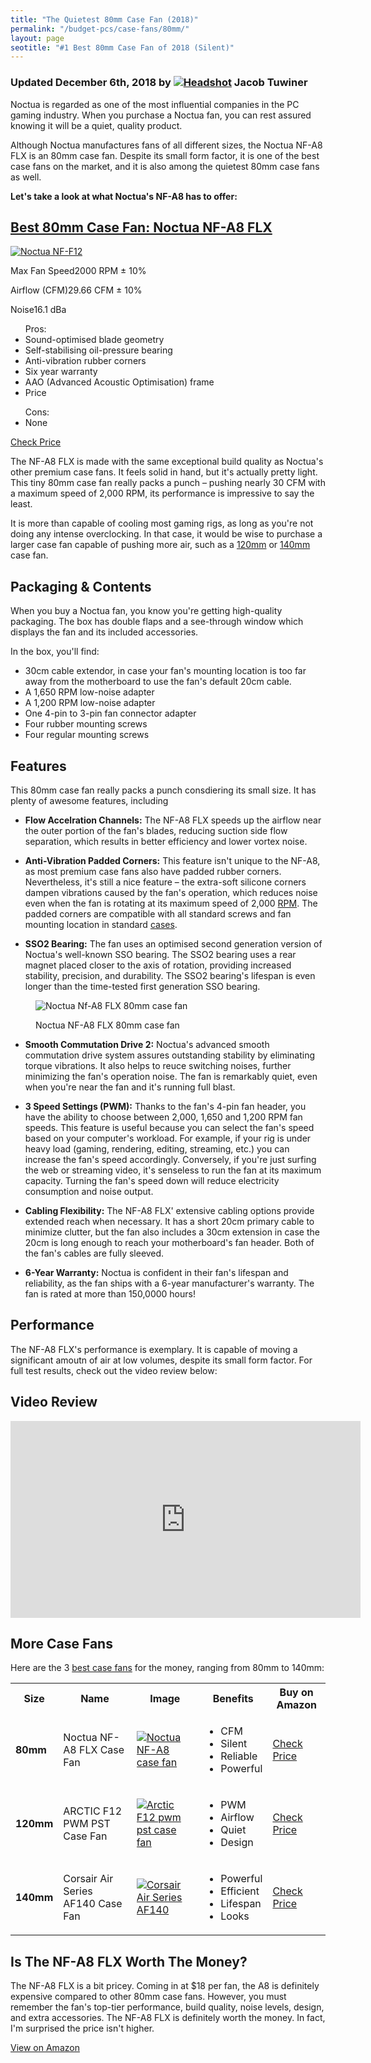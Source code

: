 ```yaml
---
title: "The Quietest 80mm Case Fan (2018)"
permalink: "/budget-pcs/case-fans/80mm/"
layout: page
seotitle: "#1 Best 80mm Case Fan of 2018 (Silent)" 
---
```

<h3 class="page-subtitle">
	Updated December 6th, 2018 by 
	<a href="/about/"><img src="/img/profile/close.jpg" class="circle" alt="Headshot"></a>
	Jacob Tuwiner
</h3>

Noctua is regarded as one of the most influential companies in the PC gaming industry. When you purchase a Noctua fan, you can rest assured knowing it will be a quiet, quality product. 

Although Noctua manufactures fans of all different sizes, the Noctua NF-A8 FLX is an 80mm case fan. Despite its small form factor, it is one of the best case fans on the market, and it is also among the quietest 80mm case fans as well. 

**Let's take a look at what Noctua's NF-A8 has to offer:**  

<div class="featured-specs-box">
<h2 id="noctua-nf-a8">
<a href="https://amzn.to/2qU4jRf" target="_blank">Best 80mm Case Fan: Noctua NF-A8 FLX</a>
</h2>
<div class="info">
<a target="_blank" href="https://amzn.to/2qU4jRf"><img alt="Noctua NF-F12" src="/img/case-fans/noctua-nf-a8-flx.jpg" /></a>
<div class="specs">
<p><span>Max Fan Speed</span><span>2000 RPM ± 10%</span></p>
<p><span>Airflow (CFM)</span><span>29.66 CFM ± 10%</span></p>
<p><span>Noise</span><span>16.1 dBa</span></p>
</div>
</div>
<div class="pros-n-cons">
<ul class="pros">
<span>Pros:</span>
<li>Sound-optimised blade geometry</li>
<li>Self-stabilising oil-pressure bearing</li>
<li>Anti-vibration rubber corners</li>
<li>Six year warranty</li>
<li>AAO (Advanced Acoustic Optimisation) frame</li>
<li>Price</li>
</ul>
<ul class="cons">
<span>Cons:</span>
<li>None</li>
</ul>
</div>
<div class="btn">
<a target="_blank" class="cta-button buy-button" href="https://amzn.to/2qU4jRf">Check Price</a>
</div>
</div>  

The NF-A8 FLX is made with the same exceptional build quality as Noctua's other premium case fans. It feels solid in hand, but it's actually pretty light. This tiny 80mm case fan really packs a punch – pushing nearly 30 CFM with a maximum speed of 2,000 RPM, its performance is impressive to say the least. 

It is more than capable of cooling most gaming rigs, as long as you're not doing any intense overclocking. In that case, it would be wise to purchase a larger case fan capable of pushing more air, such as a [120mm](/budget-pcs/case-fans/120mm/) or [140mm](/budget-pcs/case-fans/140mm/) case fan.

## Packaging & Contents 

When you buy a Noctua fan, you know you're getting high-quality packaging. The box has double flaps and a see-through window which displays the fan and its included accessories. 

In the box, you'll find: 

* 30cm cable extendor, in case your fan's mounting location is too far away from the motherboard to use the fan's default 20cm cable. 
* A 1,650 RPM low-noise adapter
* A 1,200 RPM low-noise adapter 
* One 4-pin to 3-pin fan connector adapter
* Four rubber mounting screws 
* Four regular mounting screws 

## Features 

This 80mm case fan really packs a punch consdiering its small size. It has plenty of awesome features, including

* **Flow Accelration Channels:** The NF-A8 FLX speeds up the airflow near the outer portion of the fan's blades, reducing suction side flow separation, which results in better efficiency and lower vortex noise. 

* **Anti-Vibration Padded Corners:** This feature isn't unique to the NF-A8, as most premium case fans also have padded rubber corners. Nevertheless, it's still a nice feature – the extra-soft silicone corners dampen vibrations caused by the fan's operation, which reduces noise even when the fan is rotating at its maximum speed of 2,000 <a target="_blank" rel="nofollow" href="https://www.computerhope.com/jargon/r/rpm.htm">RPM</a>. The padded corners are compatible with all standard screws and fan mounting location in standard [cases](/budget-pcs/smallest-atx-cases/). 

* **SSO2 Bearing:** The fan uses an optimised second generation version of Noctua's well-known SSO bearing. The SSO2 bearing uses a rear magnet placed closer to the axis of rotation, providing increased stability, precision, and durability. The SSO2 bearing's lifespan is even longer than the time-tested first generation SSO bearing. 

<figure>
	<img class="img-middle" alt="Noctua Nf-A8 FLX 80mm case fan" src="/img/case-fans/nf-a8-flx-front.jpg" />
	<figcaption><p>Noctua NF-A8 FLX 80mm case fan</p></figcaption>
</figure>

* **Smooth Commutation Drive 2:** Noctua's advanced smooth commutation drive system assures outstanding stability by eliminating torque vibrations. It also helps to reuce switching noises, further minimizing the fan's operation noise. The fan is remarkably quiet, even when you're near the fan and it's running full blast. 

* **3 Speed Settings (PWM):** Thanks to the fan's 4-pin fan header, you have the ability to choose between 2,000, 1,650 and 1,200 RPM fan speeds. This feature is useful because you can select the fan's speed based on your computer's workload. For example, if your rig is under heavy load (gaming, rendering, editing, streaming, etc.) you can increase the fan's speed accordingly. Conversely, if you're just surfing the web or streaming video, it's senseless to run the fan at its maximum capacity. Turning the fan's speed down will reduce electricity consumption and noise output. 

* **Cabling Flexibility:** The NF-A8 FLX' extensive cabling options provide extended reach when necessary. It has a short 20cm primary cable to minimize clutter, but the fan also includes a 30cm extension in case the 20cm is long enough to reach your motherboard's fan header. Both of the fan's cables are fully sleeved. 

* **6-Year Warranty:** Noctua is confident in their fan's lifespan and reliability, as the fan ships with a 6-year manufacturer's warranty. The fan is rated at more than 150,0000 hours! 

## Performance 

The NF-A8 FLX's performance is exemplary. It is capable of moving a significant amoutn of air at low volumes, despite its small form factor. For full test results, check out the video review below: 

## Video Review 

<div class="vid-container">
<iframe width="560" height="315" src="https://www.youtube.com/embed/q7qAe9cDPjI" frameborder="0" allow="accelerometer; autoplay; encrypted-media; gyroscope; picture-in-picture" allowfullscreen></iframe>
</div>

## More Case Fans 

Here are the 3 [best case fans](/budget-pcs/case-fans/) for the money, ranging from 80mm to 140mm: 

<div id="overview">
<table class="basic-table table-colorful" align="center">
	<tr>
		<th>Size</th>
		<th>Name</th>
		<th>Image</th>
		<th>Benefits</th>
		<th>Buy on Amazon</th>
	</tr>
	<tr>
		<td><b>80mm</b></td>
		<td>Noctua NF-A8 FLX Case Fan</td>
		<td><a rel="nofollow" target="_blank" href="https://amzn.to/2qU4jRf"><img class="table-image" alt="Noctua NF-A8 case fan" src="/img/case-fans/noctua-nf-a8-flx.jpg" /></a></td>
		<td class="components">
			<ul>
			<li>CFM</li>
			<li>Silent</li>
			<li>Reliable</li>
			<li>Powerful</li>
			</ul>
		</td>
		<td>
		<a class="big-button" target="_blank" rel="nofollow" href="https://amzn.to/2qU4jRf">Check Price</a></td>
	</tr>
	<tr>
		<td><b>120mm</b></td>
		<td>ARCTIC F12 PWM PST Case Fan</td>
		<td><a rel="nofollow" target="_blank" href="https://amzn.to/2m8zQNb"><img class="table-image" alt="Arctic F12 pwm pst case fan" src="/img/case-fans/arctic-f12-pwm.jpg" /></a></td>
		<td class="components">
			<ul>
			<li>PWM</li>
			<li>Airflow</li>
			<li>Quiet</li>
			<li>Design</li>
			</ul>
		</td>
		<td><a class="big-button" href="https://amzn.to/2m8zQNb">Check Price</a></td>
	</tr>
	<tr>
		<td><b>140mm</b></td>
		<td>Corsair Air Series AF140 Case Fan</td>
		<td><a rel="nofollow" target="_blank" href="https://amzn.to/2ubsRaq"><img class="table-image" alt="Corsair Air Series AF140" src="/img/case-fans/corsair-af140.png" /></a></td>
		<td class="components">
			<ul>
			<li>Powerful</li>
			<li>Efficient</li>
			<li>Lifespan</li>
			<li>Looks</li>
			</ul>
		</td>
		<td><a class="big-button" href="https://amzn.to/2ubsRaq">Check Price</a></td>
	</tr>
</table>
</div>

## Is The NF-A8 FLX Worth The Money? 

The NF-A8 FLX is a bit pricey. Coming in at $18 per fan, the A8 is definitely expensive compared to other 80mm case fans. However, you must remember the fan's top-tier performance, build quality, noise levels, design, and extra accessories. The NF-A8 FLX is definitely worth the money. In fact, I'm surprised the price isn't higher. 

<a class="btn-middle" target="_blank" rel="nofollow" href="https://amzn.to/2qU4jRf">View on Amazon</a>